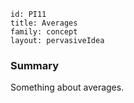 ````
id: PI11
title: Averages
family: concept
layout: pervasiveIdea

````

### Summary

Something about averages.